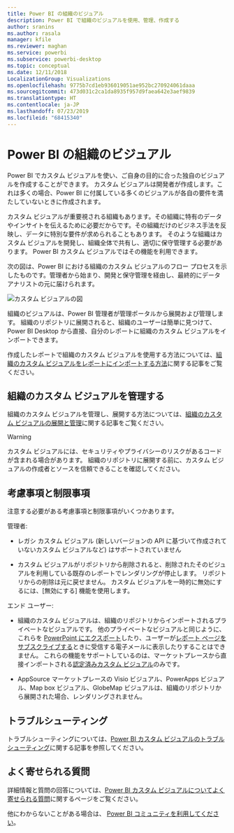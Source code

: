 ```yaml
---
title: Power BI の組織のビジュアル
description: Power BI で組織のビジュアルを使用、管理、作成する
author: sranins
ms.author: rasala
manager: kfile
ms.reviewer: maghan
ms.service: powerbi
ms.subservice: powerbi-desktop
ms.topic: conceptual
ms.date: 12/11/2018
LocalizationGroup: Visualizations
ms.openlocfilehash: 9775b7cd1eb936019051ae952bc270924061daaa
ms.sourcegitcommit: 473d031c2ca1da8935f957d9faea642e3aef9839
ms.translationtype: HT
ms.contentlocale: ja-JP
ms.lasthandoff: 07/23/2019
ms.locfileid: "68415340"
---
```

# <a name="organizational-visuals-in-power-bi"></a>Power BI の組織のビジュアル

Power BI でカスタム ビジュアルを使い、ご自身の目的に合った独自のビジュアルを作成することができます。 カスタム ビジュアルは開発者が作成します。これは多くの場合、Power BI に付属している多くのビジュアルが各自の要件を満たしていないときに作成されます。

カスタム ビジュアルが重要視される組織もあります。その組織に特有のデータやインサイトを伝えるために必要だからです。その組織だけのビジネス手法を反映し、データに特別な要件が求められることもあります。 そのような組織はカスタム ビジュアルを開発し、組織全体で共有し、適切に保守管理する必要があります。 Power BI カスタム ビジュアルではその機能を利用できます。

次の図は、Power BI における組織のカスタム ビジュアルのフロー プロセスを示したものです。管理者から始まり、開発と保守管理を経由し、最終的にデータ アナリストの元に届けられます。

![カスタム ビジュアルの図](media/power-bi-custom-visuals-organizational/custom-visual-org-01.jpg)

組織のビジュアルは、Power BI 管理者が管理ポータルから展開および管理します。 組織のリポジトリに展開されると、組織のユーザーは簡単に見つけて、Power BI Desktop から直接、自分のレポートに組織のカスタム ビジュアルをインポートできます。

作成したレポートで組織のカスタム ビジュアルを使用する方法については、[組織のカスタム ビジュアルをレポートにインポートする方法](power-bi-custom-visuals.md)に関する記事をご覧ください。

## <a name="administer-organizational-custom-visuals"></a>組織のカスタム ビジュアルを管理する

組織のカスタム ビジュアルを管理し、展開する方法については、[組織のカスタム ビジュアルの展開と管理](https://go.microsoft.com/fwlink/?linkid=866790)に関する記事をご覧ください。

> [!WARNING]
> カスタム ビジュアルには、セキュリティやプライバシーのリスクがあるコードが含まれる場合があります。 組織のリポジトリに展開する前に、カスタム ビジュアルの作成者とソースを信頼できることを確認してください。

## <a name="considerations-and-limitations"></a>考慮事項と制限事項

注意する必要がある考慮事項と制限事項がいくつかあります。

管理者:

* レガシ カスタム ビジュアル (新しいバージョンの API に基づいて作成されていないカスタム ビジュアルなど) はサポートされていません

* カスタム ビジュアルがリポジトリから削除されると、削除されたそのビジュアルを利用している既存のレポートでレンダリングが停止します。 リポジトリからの削除は元に戻せません。 カスタム ビジュアルを一時的に無効にするには、[無効にする] 機能を使用します。

エンド ユーザー:

* 組織のカスタム ビジュアルは、組織のリポジトリからインポートされるプライベートなビジュアルです。 他のプライベートなビジュアルと同じように、これらを [PowerPoint にエクスポート](https://docs.microsoft.com/power-bi/consumer/end-user-powerpoint)したり、ユーザーが[レポート ページをサブスクライブする](https://docs.microsoft.com/power-bi/consumer/end-user-subscribe)ときに受信する電子メールに表示したりすることはできません。 これらの機能をサポートしているのは、マーケットプレースから直接インポートされる[認定済みカスタム ビジュアル](https://docs.microsoft.com/power-bi/power-bi-custom-visuals-certified)のみです。

* AppSource マーケットプレースの Visio ビジュアル、PowerApps ビジュアル、Map box ビジュアル、GlobeMap ビジュアルは、組織のリポジトリから展開された場合、レンダリングされません。

## <a name="troubleshoot"></a>トラブルシューティング

トラブルシューティングについては、[Power BI カスタム ビジュアルのトラブルシューティング](power-bi-custom-visuals-troubleshoot.md)に関する記事を参照してください。

## <a name="faq"></a>よく寄せられる質問

詳細情報と質問の回答については、[Power BI カスタム ビジュアルについてよく寄せられる質問](power-bi-custom-visuals-faq.md#organizational-custom-visuals)に関するページをご覧ください。

他にわからないことがある場合は、 [Power BI コミュニティを利用してください](http://community.powerbi.com/)。
